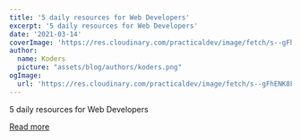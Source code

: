 ```yaml
---
title: '5 daily resources for Web Developers'
excerpt: '5 daily resources for Web Developers'
date: '2021-03-14'
coverImage: 'https://res.cloudinary.com/practicaldev/image/fetch/s--gFhENK8F--/c_imagga_scale,f_auto,fl_progressive,h_420,q_auto,w_1000/https://images.unsplash.com/photo-1585076641399-5c06d1b3365f%3Fixid%3DMXwxMjA3fDB8MHxwaG90by1wYWdlfHx8fGVufDB8fHw%253D%26ixlib%3Drb-1.2.1%26auto%3Dformat%26fit%3Dcrop%26w%3D1650%26q%3D80'
author:
  name: Koders
  picture: "assets/blog/authors/koders.png"
ogImage:
  url: 'https://res.cloudinary.com/practicaldev/image/fetch/s--gFhENK8F--/c_imagga_scale,f_auto,fl_progressive,h_420,q_auto,w_1000/https://images.unsplash.com/photo-1585076641399-5c06d1b3365f%3Fixid%3DMXwxMjA3fDB8MHxwaG90by1wYWdlfHx8fGVufDB8fHw%253D%26ixlib%3Drb-1.2.1%26auto%3Dformat%26fit%3Dcrop%26w%3D1650%26q%3D80'
---
```


5 daily resources for Web Developers

[Read more](https://dev.to/danytulumidis/5-daily-resources-for-web-developers-1dgg)
